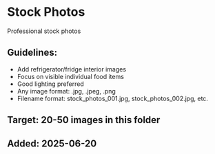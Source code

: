 # Stock Photos

Professional stock photos

## Guidelines:
- Add refrigerator/fridge interior images
- Focus on visible individual food items
- Good lighting preferred
- Any image format: .jpg, .jpeg, .png
- Filename format: stock_photos_001.jpg, stock_photos_002.jpg, etc.

## Target: 20-50 images in this folder

## Added: 2025-06-20

